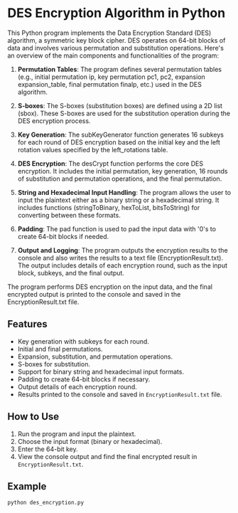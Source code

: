 # DES Encryption Algorithm in Python

This Python program implements the Data Encryption Standard (DES) algorithm, a symmetric key block cipher. DES operates on 64-bit blocks of data and involves various permutation and substitution operations.
Here's an overview of the main components and functionalities of the program:

 1. **Permutation Tables**: The program defines several permutation tables (e.g., initial permutation ip, key permutation pc1, pc2, expansion expansion_table, final permutation finalp, etc.) used in the DES algorithm.

 2. **S-boxes**: The S-boxes (substitution boxes) are defined using a 2D list (sbox). These S-boxes are used for the substitution operation during the DES encryption process.

 3. **Key Generation**: The subKeyGenerator function generates 16 subkeys for each round of DES encryption based on the initial key and the left rotation values specified by the left_rotations table.

 4. **DES Encryption**: The desCrypt function performs the core DES encryption. It includes the initial permutation, key generation, 16 rounds of substitution and permutation operations, and the final permutation.

 5. **String and Hexadecimal Input Handling**: The program allows the user to input the plaintext either as a binary string or a hexadecimal string. It includes functions (stringToBinary, hexToList, bitsToString) for converting between these formats.

 6. **Padding**: The pad function is used to pad the input data with '0's to create 64-bit blocks if needed.

 7. **Output and Logging**: The program outputs the encryption results to the console and also writes the results to a text file (EncryptionResult.txt). The output includes details of each encryption round, such as the input block, subkeys, and the final output.


The program performs DES encryption on the input data, and the final encrypted output is printed to the console and saved in the EncryptionResult.txt file. 

## Features
- Key generation with subkeys for each round.
- Initial and final permutations.
- Expansion, substitution, and permutation operations.
- S-boxes for substitution.
- Support for binary string and hexadecimal input formats.
- Padding to create 64-bit blocks if necessary.
- Output details of each encryption round.
- Results printed to the console and saved in `EncryptionResult.txt` file.

## How to Use

1. Run the program and input the plaintext.
2. Choose the input format (binary or hexadecimal).
3. Enter the 64-bit key.
4. View the console output and find the final encrypted result in `EncryptionResult.txt`.

## Example

```bash
python des_encryption.py
